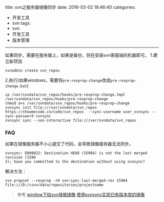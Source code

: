 title: svn之服务器镜像同步
date: 2016-03-02 18:46:40
categories:
- 开发工具
- svn
tags:
- svn
- 开发工具
- 版本管理
---

如果同步，需要在服务器上，如果是备份，则在安装svn客服端的机器即可。
1.建立新项目
```
svnadmin create svn_repos
```

2.执行(如果windows，需要将`pre-revprop-change`改成`pre-revprop-change.bat`)
```
cp /var/svndata/svn_repos/hooks/pre-revprop-change.tmpl /var/svndata/svn_repos/hooks/pre-revprop-change
chmod a+x /var/svndata/svn_repos/hooks/pre-revprop-change
svnsync init file:///var/svndata/svn_repos https://showmecode.cn/code/svn_repos  --sync-username user_svnsync --sync-password svnsync
svnsync sync --non-interactive file:///var/svndata/svn_repos

```
### FAQ
如果在镜像服务器不小心提交了代码，会导致镜像服务器无法同步。
```
svnsync: E000022: Destination HEAD (15904) is not the last merged revision (1590
3); have you committed to the destination without using svnsync?
```
解决方法：
```
svn propset --revprop -r0 svn:sync-last-merged-rev 15904 file:///D:/csvn/data/repositories/projectname
```
>参考
[window下给svn域做镜像](https://iacoware.wordpress.com/2009/10/02/howto-use-svnsync-to-mirror-a-repository-on-windows/)
[使用svnsync实现已有版本库的镜像](http://zengrong.net/post/1598.htm)
